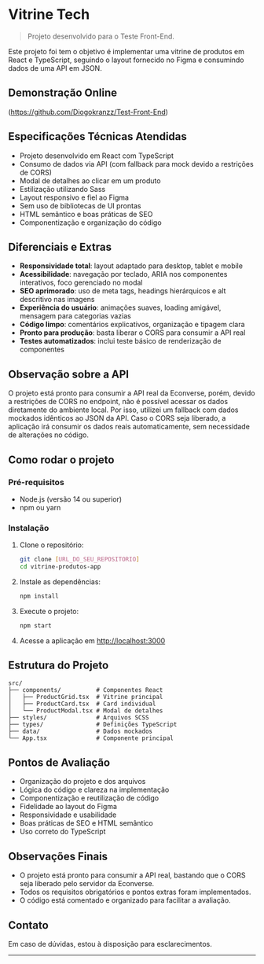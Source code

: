 # Vitrine Tech

> Projeto desenvolvido para o Teste Front-End.

Este projeto foi tem o objetivo é implementar uma vitrine de produtos em React e TypeScript, seguindo o layout fornecido no Figma e consumindo dados de uma API em JSON.

## Demonstração Online

(https://github.com/Diogokranzz/Test-Front-End)

## Especificações Técnicas Atendidas

- Projeto desenvolvido em React com TypeScript
- Consumo de dados via API (com fallback para mock devido a restrições de CORS)
- Modal de detalhes ao clicar em um produto
- Estilização utilizando Sass
- Layout responsivo e fiel ao Figma
- Sem uso de bibliotecas de UI prontas
- HTML semântico e boas práticas de SEO
- Componentização e organização do código

## Diferenciais e Extras

- **Responsividade total**: layout adaptado para desktop, tablet e mobile
- **Acessibilidade**: navegação por teclado, ARIA nos componentes interativos, foco gerenciado no modal
- **SEO aprimorado**: uso de meta tags, headings hierárquicos e alt descritivo nas imagens
- **Experiência do usuário**: animações suaves, loading amigável, mensagem para categorias vazias
- **Código limpo**: comentários explicativos, organização e tipagem clara
- **Pronto para produção**: basta liberar o CORS para consumir a API real
- **Testes automatizados**: inclui teste básico de renderização de componentes

## Observação sobre a API

O projeto está pronto para consumir a API real da Econverse, porém, devido a restrições de CORS no endpoint, não é possível acessar os dados diretamente do ambiente local. Por isso, utilizei um fallback com dados mockados idênticos ao JSON da API. Caso o CORS seja liberado, a aplicação irá consumir os dados reais automaticamente, sem necessidade de alterações no código.

## Como rodar o projeto

### Pré-requisitos
- Node.js (versão 14 ou superior)
- npm ou yarn

### Instalação
1. Clone o repositório:
   ```bash
   git clone [URL_DO_SEU_REPOSITORIO]
   cd vitrine-produtos-app
   ```
2. Instale as dependências:
   ```bash
   npm install
   ```
3. Execute o projeto:
   ```bash
   npm start
   ```
4. Acesse a aplicação em [http://localhost:3000](http://localhost:3000)

## Estrutura do Projeto

```
src/
├── components/          # Componentes React
│   ├── ProductGrid.tsx  # Vitrine principal
│   ├── ProductCard.tsx  # Card individual
│   └── ProductModal.tsx # Modal de detalhes
├── styles/              # Arquivos SCSS
├── types/               # Definições TypeScript
├── data/                # Dados mockados
└── App.tsx              # Componente principal
```

## Pontos de Avaliação

- Organização do projeto e dos arquivos
- Lógica do código e clareza na implementação
- Componentização e reutilização de código
- Fidelidade ao layout do Figma
- Responsividade e usabilidade
- Boas práticas de SEO e HTML semântico
- Uso correto do TypeScript

## Observações Finais

- O projeto está pronto para consumir a API real, bastando que o CORS seja liberado pelo servidor da Econverse.
- Todos os requisitos obrigatórios e pontos extras foram implementados.
- O código está comentado e organizado para facilitar a avaliação.

## Contato

Em caso de dúvidas, estou à disposição para esclarecimentos.

---


